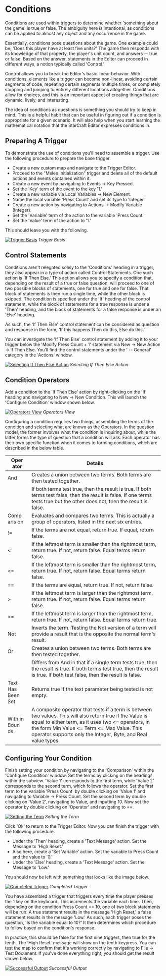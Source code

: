 # Conditions

Conditions are used within triggers to determine whether 'something about the game' is true or false. The ambiguity here is intentional, as conditions can be applied to almost any object and any occurrence in the game.

Essentially, conditions pose questions about the game. One example could be, 'Does this player have at least five units?' The game then responds with its knowledge of that property, the player's unit count, and answers -- true or false. Based on the answer, statements in the Editor can proceed in different ways, a notion typically called 'Control.'

Control allows you to break the Editor's basic linear behavior. With conditions, elements like a trigger can become non-linear, avoiding certain segments of code, repeating certain segments multiple times, or completely stopping and jumping to entirely different locations altogether. Conditions allow for choices, and this is an important aspect of creating things that are dynamic, lively, and interesting.

The idea of conditions as questions is something you should try to keep in mind. This is a helpful habit that can be useful in figuring out if a condition is appropriate for a given scenario. It will also help when you start learning the mathematical notation that the StarCraft Editor expresses conditions in.

## Preparing A Trigger

To demonstrate the use of conditions you'll need to assemble a trigger. Use the following procedure to prepare the base trigger.

  - Create a new custom map and navigate to the Trigger Editor.
  - Proceed to the "Melee Initialization" trigger and delete all of the default actions and events contained within it.
  - Create a new event by navigating to Events -\> Key Pressed.
  - Set the 'Key' term of the event to the key '1.'
  - Create a new variable via Local Variables -\> New Element.
  - Name the local variable 'Press Count' and set its type to 'Integer.'
  - Create a new action by navigating to Actions -\> Modify Variable (Integer).
  - Set the 'Variable' term of the action to the variable 'Press Count.'
  - Set the 'Value' term of the action to '1.'

This should leave you with the following.

[![Trigger Basis](./resources/036_Conditions1.png)](./resources/036_Conditions1.png)
*Trigger Basis*

## Control Statements

Conditions aren't relegated solely to the 'Conditions' heading in a trigger, they also appear in a type of action called Control Statements. One such action is 'If Then Else.' This action allows you to specify a condition that, depending on the result of a true or false question, will proceed to one of two possible blocks of statements, one for true and one for false. That block of statements is then run a single time, while the other block is skipped. The condition is specified under the 'If' heading of the control statement, while the block of statements for a true response is under a 'Then' heading, and the block of statements for a false response is under an 'Else' heading.

As such, the 'If Then Else' control statement can be considered as question and response in the form, 'If this happens Then do this, Else do this.'

You can investigate the 'If Then Else' control statement by adding it to your trigger below the 'Modify Press Count + 1' statement via New -\> New Action -\> If Then Else. You'll find the control statements under the ' -- General' category in the 'Actions' window.

[![Selecting If Then Else Action](./resources/036_Conditions2.png)](./resources/036_Conditions2.png)
*Selecting If Then Else Action*

## Condition Operators

Add a condition to the 'If Then Else' action by right-clicking on the 'If' heading and navigating to New -\> New Condition. This will launch the 'Configure Condition' window shown below.

[![Operators View](./resources/036_Conditions3.png)](./resources/036_Conditions3.png)
*Operators View*

Configuring a condition requires two things, assembling the terms of the condition and selecting what are known as the Operators. In the question model, the former involves what the condition is inquiring about, while the latter forms the type of question that a condition will ask. Each operator has their own specific function when it comes to forming conditions, which are described in the below table.

| Oper ator         | Details                                                                                                                                                                                                                                                                            |
| ----------------- | ---------------------------------------------------------------------------------------------------------------------------------------------------------------------------------------------------------------------------------------------------------------------------------- |
| And               | Creates a union between two terms. Both terms are then tested together.                                                                                                                                                                                                            |
|                   | If both terms test true, then the result is true. If both terms test false, then the result is false. If one terms tests true but the other does not, then the result is false.                                                                                                    |
| Comp aris on      | Evaluates and compares two terms. This is actually a group of operators, listed in the next six entries.                                                                                                                                                                           |
| \!=               | If the terms are not equal, return true. If equal, return false.                                                                                                                                                                                                                   |
| \<                | If the leftmost term is smaller than the rightmost term, return true. If not, return false. Equal terms return false.                                                                                                                                                              |
| \<=               | If the leftmost term is smaller than the rightmost term, return true. If not, return false. Equal terms return false.                                                                                                                                                              |
| \==               | If the terms are equal, return true. If not, return false.                                                                                                                                                                                                                         |
| \>                | If the leftmost term is larger than the rightmost term, return true. If not, return false. Equal terms return false.                                                                                                                                                               |
| \>=               | If the leftmost term is larger than the rightmost term, return true. If not, return false. Equal terms return true.                                                                                                                                                                |
| Not               | Inverts the term. Testing the Not version of a term will provide a result that is the opposite the normal term's result.                                                                                                                                                           |
| Or                | Creates a union between two terms. Both terms are then tested together.                                                                                                                                                                                                            |
|                   | Differs from And in that if a single term tests true, then the result is true. If both terms test true, then the result is true. If both test false, then the result is false.                                                                                                     |
| Text Has Been Set | Returns true if the text parameter being tested is not empty.                                                                                                                                                                                                                      |
| With in Boun ds   | A composite operator that tests if a term is between two values. This will also return true if the Value is equal to either term, as it uses two \<= operators, in the form Min Value \<= Term \<= Max Value. This operator supports only the Integer, Byte, and Real value types. |

## Configuring Your Condition

Finish setting your condition by navigating to the 'Comparison' within the 'Configure Condition' window. Set the terms by clicking on the headings within the subview. 'Value 1' corresponds to the first term, while 'Value 2' corresponds to the second term, which follows the operator. Set the first term to the variable 'Press Count' by double clicking on 'Value 1' and navigating to Variable -\> Press Count. Set the second term by double clicking on 'Value 2', navigating to Value, and inputting 10. Now set the operator by double clicking on 'Operator' and navigating to ==.

[![Setting the Term](./resources/036_Conditions4.png)](./resources/036_Conditions4.png)
*Setting the Term*

Click 'Ok' to return to the Trigger Editor. Now you can finish the trigger with the following procedure.

  - Under the 'Then' heading, create a 'Text Message' action. Set the Message to 'High Reset.'
  - Also here, create a 'Set Variable' action. Set the variable to Press Count and the value to '0.'
  - Under the 'Else' heading, create a 'Text Message' action. Set the Message to 'Low.'

You should now be left with something that looks like the image below.

[![Completed Trigger](./resources/036_Conditions5.png)](./resources/036_Conditions5.png)
*Completed Trigger*

You have assembled a trigger that triggers every time the player presses the 1 key on the keyboard. This increments the variable each time. Then, depending on the condition Press Count == 10, one of two block statements will be run. A true statement results in the message 'High Reset,' a false statement results in the message 'Low.' As such, each trigger poses the question, 'Is the variable equal to 10?' It then determines which procedure to follow based on the condition's response.

In practice, this should be false for the first nine triggers, then true for the tenth. The 'High Reset' message will show on the tenth keypress. You can test the map to confirm that it's working correctly by navigating to File -\> Test Document. If you've done everything right, you should get the result shown below.

[![Successful Output](./resources/036_Conditions6.png)](./resources/036_Conditions6.png)
*Successful Output*
